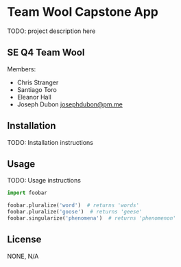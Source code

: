 # Team Wool Capstone App

TODO: project description here

## SE Q4 Team Wool

Members:

- Chris Stranger
- Santiago Toro
- Eleanor Hall
- Joseph Dubon <josephdubon@pm.me>

## Installation

TODO: Installation instructions

## Usage

TODO: Usage instructions

```python
import foobar

foobar.pluralize('word')  # returns 'words'
foobar.pluralize('goose')  # returns 'geese'
foobar.singularize('phenomena')  # returns 'phenomenon'
```

## License

NONE, N/A